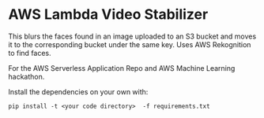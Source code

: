 # AWS Lambda Video Stabilizer

This blurs the faces found in an image uploaded to an S3 bucket and moves it to
the corresponding bucket under the same key. Uses AWS Rekognition to find faces.

For the AWS Serverless Application Repo and AWS Machine Learning hackathon.

Install the dependencies on your own with:

`pip install -t <your code directory>  -f requirements.txt`

[1]: https://github.com/RobRoseKnows/python_video_stab